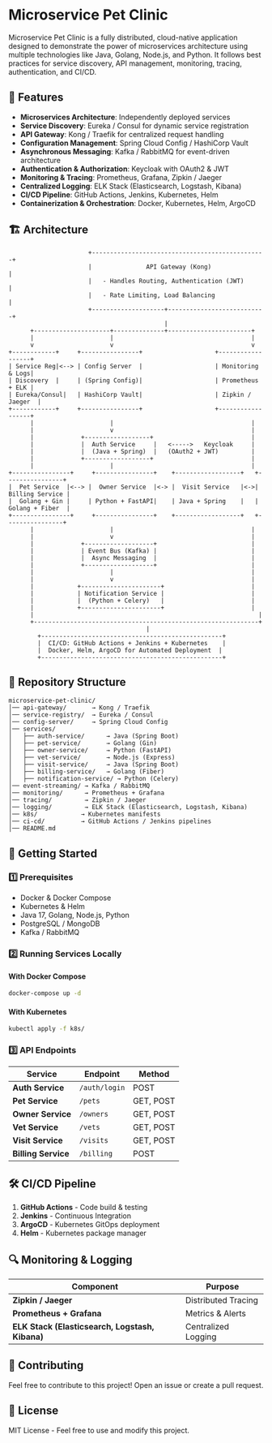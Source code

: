 # Microservice Pet Clinic

Microservice Pet Clinic is a fully distributed, cloud-native application designed to demonstrate the power of microservices architecture using multiple technologies like Java, Golang, Node.js, and Python. It follows best practices for service discovery, API management, monitoring, tracing, authentication, and CI/CD.

## 📌 Features
- **Microservices Architecture**: Independently deployed services
- **Service Discovery**: Eureka / Consul for dynamic service registration
- **API Gateway**: Kong / Traefik for centralized request handling
- **Configuration Management**: Spring Cloud Config / HashiCorp Vault
- **Asynchronous Messaging**: Kafka / RabbitMQ for event-driven architecture
- **Authentication & Authorization**: Keycloak with OAuth2 & JWT
- **Monitoring & Tracing**: Prometheus, Grafana, Zipkin / Jaeger
- **Centralized Logging**: ELK Stack (Elasticsearch, Logstash, Kibana)
- **CI/CD Pipeline**: GitHub Actions, Jenkins, Kubernetes, Helm
- **Containerization & Orchestration**: Docker, Kubernetes, Helm, ArgoCD

## 🏗 Architecture
```plaintext
                      +------------------------------------------------+
                      |               API Gateway (Kong)              |
                      |   - Handles Routing, Authentication (JWT)     |
                      |   - Rate Limiting, Load Balancing             |
                      +--------------------+---------------------------+
                                           |
      +---------------------+--------------+-----------------------+
      |                     |                                      |
      v                     v                                      v
+------------+     +----------------+                    +------------------+
| Service Reg|<--> | Config Server  |                    | Monitoring & Logs|
| Discovery  |     | (Spring Config)|                    | Prometheus + ELK |
| Eureka/Consul|   | HashiCorp Vault|                    | Zipkin / Jaeger  |
+------------+     +----------------+                    +------------------+
      |                     |                                      |
      |                     v                                      |
      |             +------------------+                           |
      |             |  Auth Service     |   <----->   Keycloak     |
      |             |  (Java + Spring)  |   (OAuth2 + JWT)         |
      |             +------------------+                           |
      |                     |                                      |
+----------------+     +----------------+    +------------------+   +----------------+
|  Pet Service  |<--> |  Owner Service  |<-> |  Visit Service   |<->| Billing Service |
|  Golang + Gin |     | Python + FastAPI|    | Java + Spring    |   | Golang + Fiber  |
+----------------+     +----------------+    +------------------+   +----------------+
      |                     |                                      |
      |                     v                                      |
      |             +-------------------+                          |
      |             | Event Bus (Kafka) |                          |
      |             |  Async Messaging  |                          |
      |             +-------------------+                          |
      |                     |                                      |
      |                     v                                      |
      |            +----------------------+                        |
      |            | Notification Service |                        |
      |            |  (Python + Celery)   |                        |
      |            +----------------------+                        |
      |                                                              |
      +--------------------------------------------------------------+
                                      |
        +--------------------------------------------------+
        |  CI/CD: GitHub Actions + Jenkins + Kubernetes    |
        |  Docker, Helm, ArgoCD for Automated Deployment  |
        +--------------------------------------------------+
```

## 📂 Repository Structure
```plaintext
microservice-pet-clinic/
│── api-gateway/       → Kong / Traefik
│── service-registry/  → Eureka / Consul
│── config-server/     → Spring Cloud Config
│── services/
│   ├── auth-service/      → Java (Spring Boot)
│   ├── pet-service/       → Golang (Gin)
│   ├── owner-service/     → Python (FastAPI)
│   ├── vet-service/       → Node.js (Express)
│   ├── visit-service/     → Java (Spring Boot)
│   ├── billing-service/   → Golang (Fiber)
│   ├── notification-service/ → Python (Celery)
│── event-streaming/ → Kafka / RabbitMQ
│── monitoring/      → Prometheus + Grafana
│── tracing/         → Zipkin / Jaeger
│── logging/         → ELK Stack (Elasticsearch, Logstash, Kibana)
│── k8s/            → Kubernetes manifests
│── ci-cd/          → GitHub Actions / Jenkins pipelines
│── README.md
```

## 🚀 Getting Started

### **1️⃣ Prerequisites**
- Docker & Docker Compose
- Kubernetes & Helm
- Java 17, Golang, Node.js, Python
- PostgreSQL / MongoDB
- Kafka / RabbitMQ

### **2️⃣ Running Services Locally**
#### **With Docker Compose**
```sh
docker-compose up -d
```

#### **With Kubernetes**
```sh
kubectl apply -f k8s/
```

### **3️⃣ API Endpoints**
| **Service** | **Endpoint** | **Method** |
|------------|-------------|------------|
| **Auth Service** | `/auth/login` | POST |
| **Pet Service** | `/pets` | GET, POST |
| **Owner Service** | `/owners` | GET, POST |
| **Vet Service** | `/vets` | GET, POST |
| **Visit Service** | `/visits` | GET, POST |
| **Billing Service** | `/billing` | POST |

## 🛠 CI/CD Pipeline
1. **GitHub Actions** - Code build & testing
2. **Jenkins** - Continuous Integration
3. **ArgoCD** - Kubernetes GitOps deployment
4. **Helm** - Kubernetes package manager

## 🔍 Monitoring & Logging
| **Component** | **Purpose** |
|------------|------------|
| **Zipkin / Jaeger** | Distributed Tracing |
| **Prometheus + Grafana** | Metrics & Alerts |
| **ELK Stack (Elasticsearch, Logstash, Kibana)** | Centralized Logging |

## 🤝 Contributing
Feel free to contribute to this project! Open an issue or create a pull request.

## 📜 License
MIT License - Feel free to use and modify this project.
